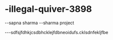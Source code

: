 # -illegal-quiver-3898

--sapna sharma
--sharma project

---sdfsjfdhkjcsdbhcklejfdbneoidufs.cklsdnfekljfbe